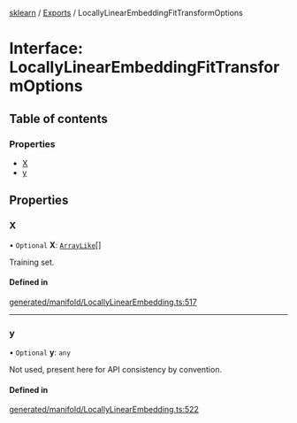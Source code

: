 [sklearn](../readme.md) / [Exports](../modules.md) / LocallyLinearEmbeddingFitTransformOptions

# Interface: LocallyLinearEmbeddingFitTransformOptions

## Table of contents

### Properties

- [X](LocallyLinearEmbeddingFitTransformOptions.md#x)
- [y](LocallyLinearEmbeddingFitTransformOptions.md#y)

## Properties

### X

• `Optional` **X**: [`ArrayLike`](../modules.md#arraylike)[]

Training set.

#### Defined in

[generated/manifold/LocallyLinearEmbedding.ts:517](https://github.com/transitive-bullshit/scikit-learn-ts/blob/367336a/packages/sklearn/src/generated/manifold/LocallyLinearEmbedding.ts#L517)

___

### y

• `Optional` **y**: `any`

Not used, present here for API consistency by convention.

#### Defined in

[generated/manifold/LocallyLinearEmbedding.ts:522](https://github.com/transitive-bullshit/scikit-learn-ts/blob/367336a/packages/sklearn/src/generated/manifold/LocallyLinearEmbedding.ts#L522)
